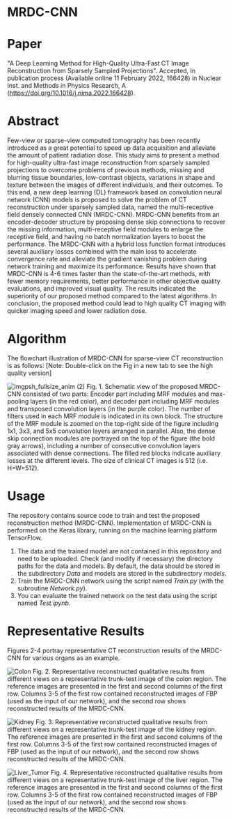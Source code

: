 # MRDC-CNN


# Paper
"A Deep Learning Method for High-Quality Ultra-Fast CT Image Reconstruction from Sparsely Sampled Projections". Accepted,
In publication process (Available online 11 February 2022, 166428) in Nuclear Inst. and Methods in Physics Research, A (https://doi.org/10.1016/j.nima.2022.166428).

# Abstract 
Few-view or sparse-view computed tomography has been recently introduced as a great potential to speed up data acquisition and alleviate the amount of patient radiation dose. This study aims to present a method for high-quality ultra-fast image reconstruction from sparsely sampled projections to overcome problems of previous methods, missing and blurring tissue boundaries, low-contrast objects, variations in shape and texture between the images of different individuals, and their outcomes. To this end, a new deep learning (DL) framework based on convolution neural network (CNN) models is proposed to solve the problem of CT reconstruction under sparsely sampled data, named the multi-receptive field densely connected CNN (MRDC-CNN). MRDC-CNN benefits from an encoder-decoder structure by proposing dense skip connections to recover the missing information, multi-receptive field modules to enlarge the receptive field, and having no batch normalization layers to boost the performance. The MRDC-CNN with a hybrid loss function format introduces several auxiliary losses combined with the main loss to accelerate convergence rate and alleviate the gradient vanishing problem during network training and maximize its performance. Results have shown that MRDC-CNN is 4-6 times faster than the state-of-the-art methods, with fewer memory requirements, better performance in other objective quality evaluations, and improved visual quality. The results indicated the superiority of our proposed method compared to the latest algorithms. In conclusion, the proposed method could lead to high quality CT imaging with quicker imaging speed and lower radiation dose.

# Algorithm
The flowchart illustration of MRDC-CNN for sparse-view CT reconstruction is as follows: [Note: Double-click on the Fig in a new tab to see the high quality version]

![imgpsh_fullsize_anim (2)](https://user-images.githubusercontent.com/42764887/150157558-ec9a3106-0828-4987-8565-d68f9a5f4bd3.png)
Fig. 1. Schematic view of the proposed MRDC-CNN consisted of two parts: Encoder part including MRF modules and max-pooling layers (in the red color), and decoder part including MRF modules and transposed convolution layers (in the purple color). The number of filters used in each MRF module is indicated in its own block. The structure of the MRF module is zoomed on the top-right side of the figure including 1x1, 3x3, and 5x5 convolution layers arranged in parallel. Also, the dense skip connection modules are portrayed on the top of the figure (the bold gray arrows), including a number of consecutive convolution layers associated with dense connections. The filled red blocks indicate auxiliary losses at the different levels. The size of clinical CT images is 512 (i.e. H=W=512).



# Usage
The repository contains source code to train and test the proposed reconstruction method (MRDC-CNN). Implementation of MRDC-CNN is performed on the Keras library, running on the machine learning platform TensorFlow.

1. The data and the trained model are not contained in this repository and need to be uploaded. Check (and modify if necessary) the directory paths for the data and models. By default, the data should be stored in the subdirectory *Data* and models are stored in the subdirectory *models*.
2. Train the MRDC-CNN network using the script named *Train.py* (with the subroutine *Network.py*).
3. You can evaluate the trained network on the test data using the script named *Test.ipynb*.

# Representative Results

Figures 2-4 portray representative CT reconstruction results of the MRDC-CNN for various organs as an example.

![Colon](https://user-images.githubusercontent.com/42764887/149763656-02e82e6a-7ca0-4284-94f5-b694d3387c1a.png)
Fig. 2. Representative reconstructed qualitative results from different views on a representative trunk-test image of the colon region. The reference images are presented in the first and second columns of the first row. Columns 3-5 of the first row contained reconstructed images of FBP (used as the input of our network), and the second row shows reconstructed results of the MRDC-CNN.

![Kidney](https://user-images.githubusercontent.com/42764887/149764076-f188734e-0d4c-4dee-a614-ccd0abf6612c.png)
Fig. 3. Representative reconstructed qualitative results from different views on a representative trunk-test image of the kidney region. The reference images are presented in the first and second columns of the first row. Columns 3-5 of the first row contained reconstructed images of FBP (used as the input of our network), and the second row shows reconstructed results of the MRDC-CNN.


![Liver_Tumor](https://user-images.githubusercontent.com/42764887/149764216-11523a8d-2ce7-4f4d-a4bd-59a9f6f6c86f.png)
Fig. 4. Representative reconstructed qualitative results from different views on a representative trunk-test image of the liver region. The reference images are presented in the first and second columns of the first row. Columns 3-5 of the first row contained reconstructed images of FBP (used as the input of our network), and the second row shows reconstructed results of the MRDC-CNN.
